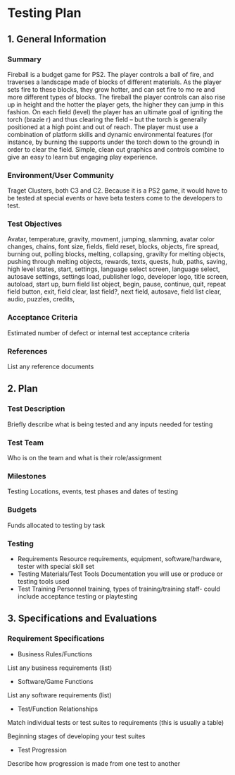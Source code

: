 # Testing Plan

## 1. General Information

### Summary
Fireball
is a budget game for PS2. The player controls a ball of fire, and traverses a landscape 
made of blocks of different materials. As the player sets fire to these blocks, they grow hotter, and 
can set fire to mo
re and more different types of blocks.
The fireball the player controls can also 
rise up in height and the hotter the player gets, the higher they can jump in this fashion.
On each field (level) the player has an ultimate goal of igniting the torch (brazie
r) and thus 
clearing the field 
–
but the torch is generally positioned at a high point and out of reach. The 
player must use a combination of platform skills and dynamic environmental features (for 
instance, by burning the supports under the torch down to 
the ground) in order to clear the field. 
Simple, clean cut graphics and controls combine to give an easy to learn but engaging play 
experience.
### Environment/User Community
Traget Clusters, both C3 and C2. Because it is a PS2 game, it would have to be tested at special events or have beta testers come to the developers to test.
### Test Objectives
Avatar, temperature, gravity, movment, jumping, slamming, avatar color changes, chains, font size, fields, field reset, blocks, objects, fire spread, burning out, polling blocks, melting, collapsing, gravilty for melting objects, pushing through melting objects, rewards, texts, quests, hub, paths, saving, high level states, start, settings, language select screen, language select, autosave settings, settings load, publisher logo, developer logo, title screen, autoload, start up, burn field list object, begin, pause, continue, quit, repeat field button, exit, field clear, last field?, next field, autosave, field list clear, audio, puzzles, credits, 
### Acceptance Criteria
Estimated number of defect or internal test acceptance criteria
### References
List any reference documents

## 2. Plan
### Test Description
Briefly describe what is being tested and any inputs needed for testing
### Test Team
Who is on the team and what is their role/assignment
### Milestones
Testing Locations, events, test phases and dates of testing
### Budgets
Funds allocated to testing by task
### Testing
- Requirements
Resource requirements, equipment, software/hardware, tester with special skill set
- Testing Materials/Test Tools
Documentation you will use or produce or testing tools used
- Test Training
Personnel training, types of training/training staff- could include acceptance testing or 
playtesting

## 3. Specifications and Evaluations
### Requirement Specifications
- Business Rules/Functions

List any business requirements (list)

- Software/Game Functions

List any software requirements (list)

- Test/Function Relationships

Match individual tests or test suites to requirements (this is usually a table)

Beginning stages of developing your test suites

- Test Progression

Describe how progression is made from one test to another

